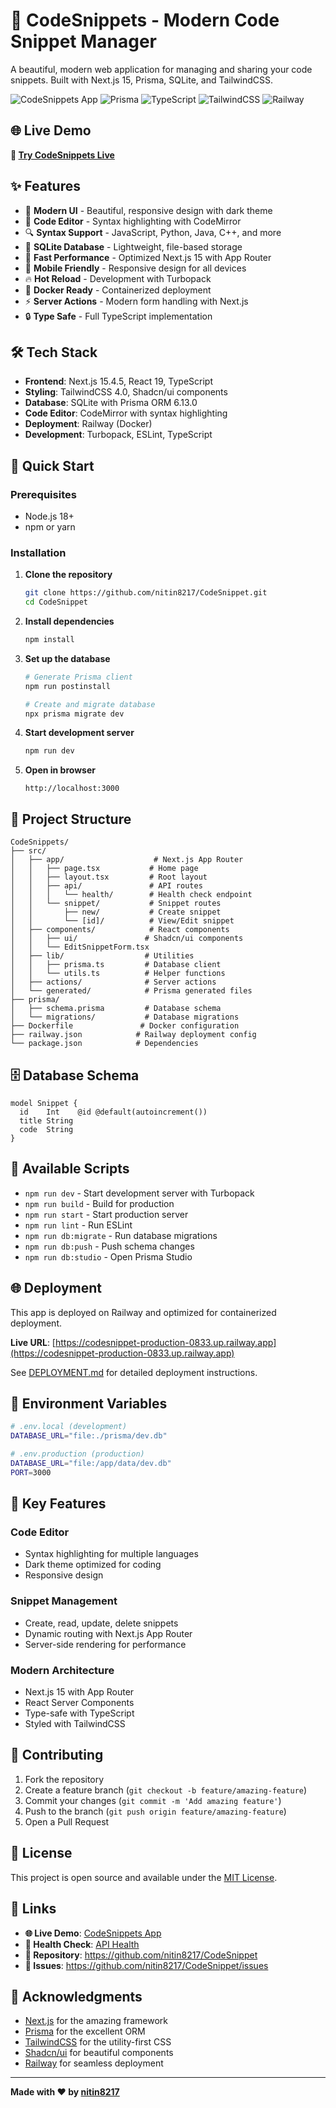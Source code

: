 # 📝 CodeSnippets - Modern Code Snippet Manager

A beautiful, modern web application for managing and sharing your code snippets. Built with Next.js 15, Prisma, SQLite, and TailwindCSS.

![CodeSnippets App](https://img.shields.io/badge/Next.js-15.4.5-black?style=for-the-badge&logo=next.js)
![Prisma](https://img.shields.io/badge/Prisma-6.13.0-2D3748?style=for-the-badge&logo=prisma)
![TypeScript](https://img.shields.io/badge/TypeScript-5.0-blue?style=for-the-badge&logo=typescript)
![TailwindCSS](https://img.shields.io/badge/TailwindCSS-4.0-38B2AC?style=for-the-badge&logo=tailwind-css)
![Railway](https://img.shields.io/badge/Railway-Deployed-success?style=for-the-badge&logo=railway&logoColor=white)

## 🌐 Live Demo

**🚀 [Try CodeSnippets Live](https://codesnippet-production-0833.up.railway.app)**



## ✨ Features

- 🎨 **Modern UI** - Beautiful, responsive design with dark theme
- 📝 **Code Editor** - Syntax highlighting with CodeMirror
- 🔍 **Syntax Support** - JavaScript, Python, Java, C++, and more
- 💾 **SQLite Database** - Lightweight, file-based storage
- 🚀 **Fast Performance** - Optimized Next.js 15 with App Router
- 📱 **Mobile Friendly** - Responsive design for all devices
- 🔥 **Hot Reload** - Development with Turbopack
- 🐳 **Docker Ready** - Containerized deployment
- ⚡ **Server Actions** - Modern form handling with Next.js
- 🔒 **Type Safe** - Full TypeScript implementation

## 🛠️ Tech Stack

- **Frontend**: Next.js 15.4.5, React 19, TypeScript
- **Styling**: TailwindCSS 4.0, Shadcn/ui components
- **Database**: SQLite with Prisma ORM 6.13.0
- **Code Editor**: CodeMirror with syntax highlighting
- **Deployment**: Railway (Docker)
- **Development**: Turbopack, ESLint, TypeScript

## 🚀 Quick Start

### Prerequisites

- Node.js 18+ 
- npm or yarn

### Installation

1. **Clone the repository**
   ```bash
   git clone https://github.com/nitin8217/CodeSnippet.git
   cd CodeSnippet
   ```

2. **Install dependencies**
   ```bash
   npm install
   ```

3. **Set up the database**
   ```bash
   # Generate Prisma client
   npm run postinstall
   
   # Create and migrate database
   npx prisma migrate dev
   ```

4. **Start development server**
   ```bash
   npm run dev
   ```

5. **Open in browser**
   ```
   http://localhost:3000
   ```

## 📁 Project Structure

```
CodeSnippets/
├── src/
│   ├── app/                    # Next.js App Router
│   │   ├── page.tsx           # Home page
│   │   ├── layout.tsx         # Root layout
│   │   ├── api/               # API routes
│   │   │   └── health/        # Health check endpoint
│   │   └── snippet/           # Snippet routes
│   │       ├── new/           # Create snippet
│   │       └── [id]/          # View/Edit snippet
│   ├── components/            # React components
│   │   ├── ui/               # Shadcn/ui components
│   │   └── EditSnippetForm.tsx
│   ├── lib/                  # Utilities
│   │   ├── prisma.ts         # Database client
│   │   └── utils.ts          # Helper functions
│   ├── actions/              # Server actions
│   └── generated/            # Prisma generated files
├── prisma/
│   ├── schema.prisma         # Database schema
│   └── migrations/           # Database migrations
├── Dockerfile               # Docker configuration
├── railway.json            # Railway deployment config
└── package.json            # Dependencies
```

## 🗄️ Database Schema

```prisma
model Snippet {
  id    Int    @id @default(autoincrement())
  title String
  code  String
}
```

## 🎯 Available Scripts

- `npm run dev` - Start development server with Turbopack
- `npm run build` - Build for production
- `npm run start` - Start production server
- `npm run lint` - Run ESLint
- `npm run db:migrate` - Run database migrations
- `npm run db:push` - Push schema changes
- `npm run db:studio` - Open Prisma Studio

## 🌐 Deployment

This app is deployed on Railway and optimized for containerized deployment.

**Live URL**: [https://codesnippet-production-0833.up.railway.app](https://codesnippet-production-0833.up.railway.app)

See [DEPLOYMENT.md](./DEPLOYMENT.md) for detailed deployment instructions.

## 🔧 Environment Variables

```bash
# .env.local (development)
DATABASE_URL="file:./prisma/dev.db"

# .env.production (production)
DATABASE_URL="file:/app/data/dev.db"
PORT=3000
```

## 🎨 Key Features

### Code Editor
- Syntax highlighting for multiple languages
- Dark theme optimized for coding
- Responsive design

### Snippet Management
- Create, read, update, delete snippets
- Dynamic routing with Next.js App Router
- Server-side rendering for performance

### Modern Architecture
- Next.js 15 with App Router
- React Server Components
- Type-safe with TypeScript
- Styled with TailwindCSS

## 🤝 Contributing

1. Fork the repository
2. Create a feature branch (`git checkout -b feature/amazing-feature`)
3. Commit your changes (`git commit -m 'Add amazing feature'`)
4. Push to the branch (`git push origin feature/amazing-feature`)
5. Open a Pull Request

## 📄 License

This project is open source and available under the [MIT License](LICENSE).

## 🔗 Links

- **🌐 Live Demo**: [CodeSnippets App](https://codesnippet-production-0833.up.railway.app)
- **📱 Health Check**: [API Health](https://codesnippet-production-0833.up.railway.app/api/health)
- **📂 Repository**: https://github.com/nitin8217/CodeSnippet
- **🐛 Issues**: https://github.com/nitin8217/CodeSnippet/issues

## 🙏 Acknowledgments

- [Next.js](https://nextjs.org/) for the amazing framework
- [Prisma](https://prisma.io/) for the excellent ORM
- [TailwindCSS](https://tailwindcss.com/) for the utility-first CSS
- [Shadcn/ui](https://ui.shadcn.com/) for beautiful components
- [Railway](https://railway.app/) for seamless deployment

---

**Made with ❤️ by [nitin8217](https://github.com/nitin8217)**
